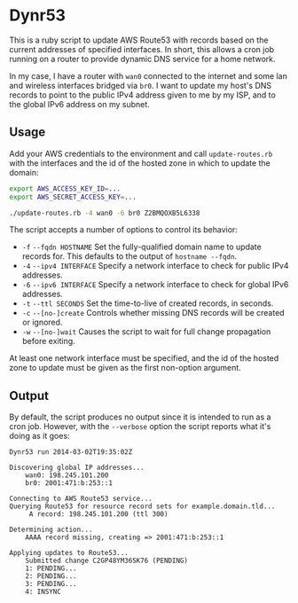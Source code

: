 Dynr53
======

This is a ruby script to update AWS Route53 with records based on the current
addresses of specified interfaces. In short, this allows a cron job running on a
router to provide dynamic DNS service for a home network.

In my case, I have a router with `wan0` connected to the internet and some
lan and wireless interfaces bridged via `br0`. I want to update my host's DNS
records to point to the public IPv4 address given to me by my ISP, and to the
global IPv6 address on my subnet.

## Usage

Add your AWS credentials to the environment and call `update-routes.rb` with
the interfaces and the id of the hosted zone in which to update the domain:

```bash
export AWS_ACCESS_KEY_ID=...
export AWS_SECRET_ACCESS_KEY=...

./update-routes.rb -4 wan0 -6 br0 Z2BMQOXB5L6338
```

The script accepts a number of options to control its behavior:

* `-f` `--fqdn HOSTNAME`
  Set the fully-qualified domain name to update records for. This defaults to
  the output of `hostname --fqdn`.
* `-4` `--ipv4 INTERFACE`
  Specify a network interface to check for public IPv4 addresses.
* `-6` `--ipv6 INTERFACE`
  Specify a network interface to check for global IPv6 addresses.
* `-t` `--ttl SECONDS`
  Set the time-to-live of created records, in seconds.
* `-c` `--[no-]create`
  Controls whether missing DNS records will be created or ignored.
* `-w` `--[no-]wait`
  Causes the script to wait for full change propagation before exiting.

At least one network interface must be specified, and the id of the hosted zone
to update must be given as the first non-option argument.

## Output

By default, the script produces no output since it is intended to run as a cron
job. However, with the `--verbose` option the script reports what it's doing as
it goes:

```
Dynr53 run 2014-03-02T19:35:02Z

Discovering global IP addresses...
    wan0: 198.245.101.200
    br0: 2001:471:b:253::1

Connecting to AWS Route53 service...
Querying Route53 for resource record sets for example.domain.tld...
     A record: 198.245.101.200 (ttl 300)

Determining action...
    AAAA record missing, creating => 2001:471:b:253::1

Applying updates to Route53...
    Submitted change C2GP48YM36SK76 (PENDING)
    1: PENDING...
    2: PENDING...
    3: PENDING...
    4: INSYNC
```
